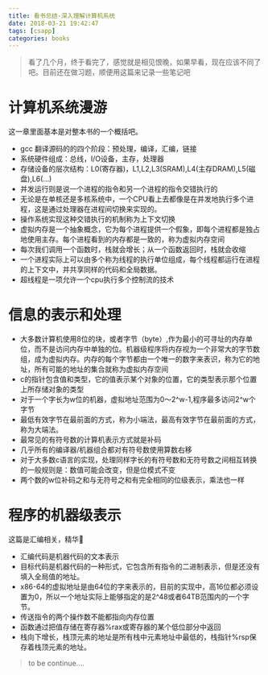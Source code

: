 ```yaml
---
title: 看书总结-深入理解计算机系统
date: 2018-03-21 19:42:47
tags: [csapp]
categories: books
---
```

> 看了几个月，终于看完了，感觉就是相见恨晚，如果早看，现在应该不同了吧。目前还在做习题，顺便用这篇来记录一些笔记吧

# 计算机系统漫游
这一章里面基本是对整本书的一个概括吧。
* gcc 翻译源码的的四个阶段：预处理，编译，汇编，链接
* 系统硬件组成：总线，I/O设备，主存，处理器
* 存储设备的层次结构：L0(寄存器)，L1,L2,L3(SRAM),L4(主存DRAM),L5(磁盘),L6(...)
* 并发运行则是说一个进程的指令和另一个进程的指令交错执行的
* 无论是在单核还是多核系统中，一个CPU看上去都像是在并发地执行多个进程，这是通过处理器在进程间切换来实现的。
* 操作系统实现这种交错执行的机制称为上下文切换
* 虚拟内存是一个抽象概念，它为每个进程提供一个假象，即每个进程都是独占地使用主存。每个进程看到的内存都是一致的，称为虚拟内存空间
* 每次我们调用一个函数时，栈就会增长；从一个函数返回时，栈就会收缩
* 一个进程实际上可以由多个称为线程的执行单位组成，每个线程都运行在进程的上下文中，并共享同样的代码和全局数据。
* 超线程是一项允许一个cpu执行多个控制流的技术


# 信息的表示和处理
* 大多数计算机使用8位的块，或者字节（byte）,作为最小的可寻址的内存单位，而不是访问内存中单独的位。机器级程序将内存视为一个非常大的字节数组，成为虚拟内存。内存的每个字节都由一个唯一的数字来表识，称为它的地址，所有可能的地址的集合就称为虚拟内存空间
* c的指针包含值和类型，它的值表示某个对象的位置，它的类型表示那个位置上所存储对象的类型
* 对于一个字长为w位的机器，虚拟地址范围为0～2^w-1,程序最多访问2^w个字节
* 最低有效字节在最前面的方式，称为小端法，最高有效字节在最前面的方式，称为大端法。
* 最常见的有符号数的计算机表示方式就是补码
* 几乎所有的编译器/机器组合都对有符号数使用算数右移
* 对于大多数c语言的实现，处理同样字长的有符号数和无符号数之间相互转换的一般规则是：数值可能会改变，但是位模式不变
* 两个数的w位补码之和与无符号之和有完全相同的位级表示，乘法也一样

# 程序的机器级表示
这篇是汇编相关，精华👿
* 汇编代码是机器代码的文本表示
* 目标代码是机器代码的一种形式，它包含所有指令的二进制表示，但是还没有填入全局值的地址。
* x86-64的虚拟地址是由64位的字来表示的，目前的实现中，高16位都必须设置为0，所以一个地址实际上能够指定的是2^48或者64TB范围内的一个字节。
* 传送指令的两个操作数不能都指向内存位置
* 函数通过把值存储在寄存器%rax或寄存器的某个低位部分中返回
* 栈向下增长，栈顶元素的地址是所有栈中元素地址中最低的，栈指针%rsp保存着栈顶元素的地址。


> to be continue....

<!-- more -->